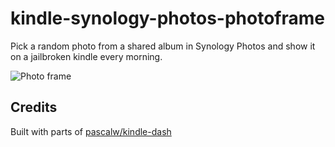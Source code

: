 # kindle-synology-photos-photoframe
Pick a random photo from a shared album in Synology Photos and show it on a jailbroken kindle every morning.

![Photo frame](https://i.imgur.com/qbGQfbO.png)


## Credits
Built with parts of [pascalw/kindle-dash](https://github.com/pascalw/kindle-dash)
